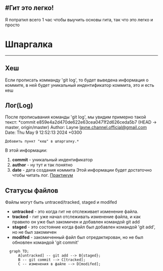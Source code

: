 #Гит это легко!
---
Я потратил всего 1 час чтобы выучить основы гита, так что это легко и просто



# Шпаргалка
---

## Хеш

Если прописать комманду 'git log', то будет выведена информация о коммите, в ней будет уникальный индентификатор коммита, это и есть кеш

## Лог(Log)

После прописывания команды 'git log', мы увидим примерно такой текст:
*commit e859e4a2d470de622e63cea0471f2d626ceda5b7 (HEAD -> master, origin/master)
Author: Layne <layne.channel.official@gmail.com>
Date:   Thu May 9 12:52:13 2024 +0300

    Добавить пункт "кеш" в шпаргалку.*

В этой информации:
1. **commit** - уникальный индентификатор
2. **author** - ну тут и так понятно
3. **date** - дата создания коммита
Этой информации будет достаточно чтобы читать лог.
[Практикум](https://practicum.yandex.ru/trainer/git-basics/lesson/2e019bb7-08bf-49ed-9860-26c0bdd8fe8a/ "Тут более детальная теория")

## Статусы файлов

Файлы могут быть untraced/tracked, staged и modifed
- **untracked** - это когда гит не отслеживает изменение файла.
- **tracked** - гит уже начал отслеживать изменение файла, и как правило он уже был закомичен и добавлен командой git add
- **staged** - это состояние когда файл был добавлен командой 'git add', но не был закомичен
- **modifed** - закомиченный файл был отредактирован, но не был обновлен командой 'git commit'

```mermaid
  graph TD;
      A[untracked] -- git add --> B{staged};
      B -- git commit --> C[tracked];
      C -- изменения в файле --> D[modifed];
```



